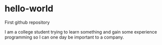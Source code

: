 # hello-world
First github repository

I am a college student trying to learn something and gain some experience programming so I can one day be important to a company. 
